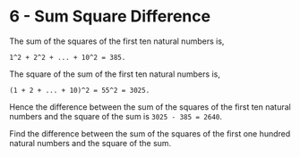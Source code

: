 # 6 - Sum Square Difference

The sum of the squares of the first ten natural numbers is,

```
1^2 + 2^2 + ... + 10^2 = 385.
```

The square of the sum of the first ten natural numbers is,

```
(1 + 2 + ... + 10)^2 = 55^2 = 3025.
```

Hence the difference between the sum of the squares of the first ten natural numbers and the square of the sum is `3025 - 385 = 2640`.

Find the difference between the sum of the squares of the first one hundred natural numbers and the square of the sum.
